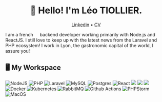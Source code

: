 <h1 align="center">👋 Hello! I'm Léo TIOLLIER.</h1>

<p align="center">
  <a href="https://www.linkedin.com/in/ltiollier/" target="_blank">Linkedin</a> •
  <a href="https://github.com/LTiollier/LTiollier/blob/main/CV.pdf" target="_blank">CV</a>
</p>

<p>
  I am a french <img src="https://cdn-icons-png.flaticon.com/512/197/197560.png" width="13"/> backend developer working primarily with Node.js and ReactJS. I still love to keep up with the latest news from the Laravel and PHP ecosystem! I work in Lyon, the gastronomic capital of the world, I assure you!
</p>

<h2>🖥️ My Workspace</h2>
<p>
  <img alt="NodeJS" src="https://img.shields.io/badge/node.js-6DA55F?style=flat-square&logo=node.js&logoColor=white" />
  <img alt="PHP" src="https://img.shields.io/badge/PHP-%23777BB4.svg?style=flat-square&logo=php&logoColor=white" />
  <img alt="Laravel" src="https://img.shields.io/badge/-Laravel-FF2D20?style=flat-square&logo=laravel&logoColor=white" />
  <img alt="MySQL" src="https://img.shields.io/badge/-MySQL-00000F?style=flat-square&logo=mysql&logoColor=white" />
  <img alt="Postgres" src="https://img.shields.io/badge/postgres-%23316192.svg?style=flat-square&logo=postgresql&logoColor=white" />
  <img alt="React" src="https://img.shields.io/badge/-React-%2320232a.svg?style=flat-square&logo=react&logoColor=white" />
  <img alt"MUI" src="https://img.shields.io/badge/-MUI-%230081CB.svg?style=flat-square&logo=mui&logoColor=white" />
  <img alt"VusJS" src="https://img.shields.io/badge/-Vuejs-%2335495e.svg?style=flat-square&logo=vuedotjs&logoColor=%234FC08D" />
  <img alt"Vuetify" src="https://img.shields.io/badge/-Vuetify-1867C0?style=flat-square&logo=vuetify&logoColor=AEDDFF" />
  <img alt="Docker" src="https://img.shields.io/badge/-Docker-46a2f1?style=flat-square&logo=docker&logoColor=white" />
  <img alt="Kubernetes" src="https://img.shields.io/badge/kubernetes-%23326ce5.svg?style=flat-square&logo=kubernetes&logoColor=white" />
  <img alt="RabbitMQ" src="https://img.shields.io/badge/Rabbitmq-FF6600?style=flat-square&logo=rabbitmq&logoColor=white" />
  <img alt="Github Actions" src="https://img.shields.io/badge/-Github_Actions-2088FF?style=flat-square&logo=github-actions&logoColor=white" />
  <img alt="PHPStorm" src="https://img.shields.io/badge/-Phpstorm-143?style=flat-square&logo=phpstorm&logoColor=black&color=black&labelColor=darkorchid" />
  <img alt="MacOS" src="https://img.shields.io/badge/Mac%20OS-000000?style=flat-square&logo=macos&logoColor=F0F0F0" />
</p>
